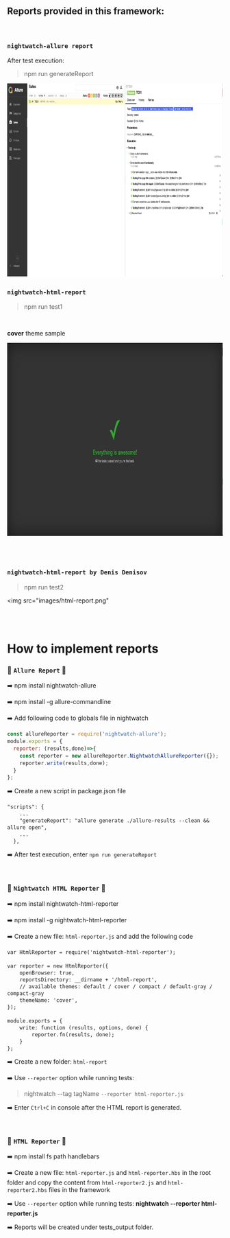 ## Reports provided in this framework:
</br>

### `nightwatch-allure report`

After test execution: 
> npm run generateReport

<img src="images/allure-report.png" width="750" height="450">

</br>

### `nightwatch-html-report`
> npm run test1

</br>

**cover** theme sample

<img src="images/awesome.png" width="750" height="450">

</br></br>

### `nightwatch-html-report by Denis Denisov`
> npm run test2

<img src="images/html-report.png"

</br></br>

# How to implement reports

### 🧿 **`Allure Report`** 🧿

➡️  npm install nightwatch-allure

➡️ npm install -g allure-commandline

➡️  Add following code to globals file in nightwatch
```js
const allureReporter = require('nightwatch-allure');
module.exports = {
  reporter: (results,done)=>{
    const reporter = new allureReporter.NightwatchAllureReporter({});
    reporter.write(results,done);
  }
};
```
➡️  Create a new script in package.json file
```
"scripts": {
    ...
    "generateReport": "allure generate ./allure-results --clean && allure open",
    ...
  },
```
➡️  After test execution, enter `npm run generateReport`

</br>

### 🧿 **`Nightwatch HTML Reporter`** 🧿

➡️  npm install nightwatch-html-reporter

➡️  npm install -g nightwatch-html-reporter

➡️  Create a new file: `html-reporter.js` and add the following code
```
var HtmlReporter = require('nightwatch-html-reporter');

var reporter = new HtmlReporter({
    openBrowser: true,
    reportsDirectory: __dirname + '/html-report',
    // available themes: default / cover / compact / default-gray / compact-gray
    themeName: 'cover',
});

module.exports = {
    write: function (results, options, done) {
        reporter.fn(results, done);
    }
};
```
➡️  Create a new folder: `html-report`

➡️  Use `--reporter` option while running tests:  
> nightwatch --tag tagName `--reporter html-reporter.js`

➡️  Enter `Ctrl+C` in console after the HTML report is generated.

<br/>

### 🧿 **`HTML Reporter`** 🧿

➡️  npm install fs path handlebars

➡️  Create a new file: `html-reporter.js` and `html-reporter.hbs` in the root folder and copy the content from `html-reporter2.js` and `html-reporter2.hbs` files in the framework

➡️  Use `--reporter` option while running tests:  **nightwatch --reporter html-reporter.js**

➡️  Reports will be created under tests_output folder. 